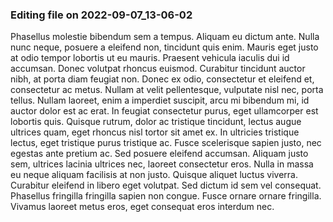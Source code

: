 

### Editing file on 2022-09-07_13-06-02

Phasellus molestie bibendum sem a tempus. Aliquam eu dictum ante. Nulla nunc neque, posuere a eleifend non, tincidunt quis enim. Mauris eget justo at odio tempor lobortis ut eu mauris. Praesent vehicula iaculis dui id accumsan. Donec volutpat rhoncus euismod. Curabitur tincidunt auctor nibh, at porta diam feugiat non. Donec ex odio, consectetur et eleifend et, consectetur ac metus. Nullam at velit pellentesque, vulputate nisl nec, porta tellus. Nullam laoreet, enim a imperdiet suscipit, arcu mi bibendum mi, id auctor dolor est ac erat. In feugiat consectetur purus, eget ullamcorper est lobortis quis.
Quisque rutrum, dolor ac tristique tincidunt, lectus augue ultrices quam, eget rhoncus nisl tortor sit amet ex. In ultricies tristique lectus, eget tristique purus tristique ac. Fusce scelerisque sapien justo, nec egestas ante pretium ac. Sed posuere eleifend accumsan. Aliquam justo sem, ultrices lacinia ultrices nec, laoreet consectetur eros. Nulla in massa eu neque aliquam facilisis at non justo. Quisque aliquet luctus viverra. Curabitur eleifend in libero eget volutpat. Sed dictum id sem vel consequat. Phasellus fringilla fringilla sapien non congue. Fusce ornare ornare fringilla. Vivamus laoreet metus eros, eget consequat eros interdum nec.


